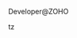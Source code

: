Developer@ZOHO
<!---
ManojKumar-MK/ManojKumar-MK is a ✨ special ✨ repository because its `README.md` (this file) appears on your GitHub profile.
You can click the Preview link to take a look at your changes.
--->
tz
